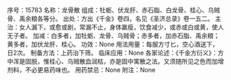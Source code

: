序号：15783
名称：龙骨散
组成：牡蛎、伏龙肝、赤石脂、白龙骨、桂心、乌贼骨、禹余粮各等分。
出处：方出《千金》卷四，名见《圣济总录》卷一五二。
主治：女人漏下，或愈或剧，常漏不止，身体羸瘦，饮食减少，或赤或白或黄，使人无子者。
加减：白多者，加牡蛎、龙骨、乌贼骨；赤多者，加赤石脂、禹余粮；黄多者，加伏龙肝、桂心。
功效：None
用法用量：每服方寸匕，空心酒送下，日2次。
制备方法：上药治下筛。
临床应用：None
各家论述：《千金方衍义》：方中浑是固脱，惟桂心、乌贼散血润枯，亦是固中寓散之法。又须随所见之色而加增剂料，不必更易药味也。
用药禁忌：None
附注：None
